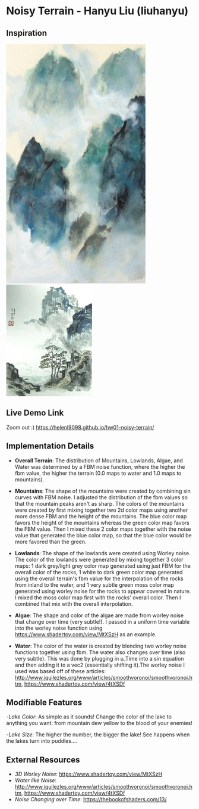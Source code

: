 # Noisy Terrain - Hanyu Liu (liuhanyu)

## Inspiration
![](inspo1.jpg)
![](inspo2.jpg)

## Live Demo Link 
Zoom out :)
https://helenl9098.github.io/hw01-noisy-terrain/

## Implementation Details

- __Overall Terrain__: The distribution of Mountains, Lowlands, Algae, and Water was determined by a FBM noise function, where the higher the fbm value, the higher the terrain (0.0 maps to water and 1.0 maps to mountains).

- __Mountains__: The shape of the mountains were created by combining sin curves with FBM noise. I adjusted the distribution of the fbm values so that the mountain peaks aren't as sharp. The colors of the mountains were created by first mixing together two 2d color maps using another more dense FBM and the height of the mountains. The blue color map favors the height of the mountains whereas the green color map favors the FBM value. Then I mixed these 2 color maps together with the noise value that generated the blue color map, so that the blue color would be more favored than the green.


- __Lowlands__: The shape of the lowlands were created using Worley noise. The color of the lowlands were generated by mixing together 3 color maps: 1 dark grey/light grey color map generated using just FBM for the overall color of the rocks, 1 white to dark green color map generated using the overall terrain's fbm value for the interpolation of the rocks from inland to the water, and 1 very subtle green moss color map generated using worley noise for the rocks to appear covered in nature. I mixed the moss color map first with the rocks' overall color. Then I combined that mix with the overall interpolation.


- __Algae__: The shape and color of the algae are made from worley noise that change over time (very subtle!). I passed in a uniform time variable into the worley noise function using https://www.shadertoy.com/view/MtXSzH as an example.


- __Water__: The color of the water is created by blending two worley noise functions together using fbm. The water also changes over time (also very subtle). This was done by plugging in u_Time into a sin equation and then adding it to a vec2 (essentially shifting it).The worley noise I used was based off of these articles: http://www.iquilezles.org/www/articles/smoothvoronoi/smoothvoronoi.htm, https://www.shadertoy.com/view/4tXSDf

## Modifiable Features

-_Lake Color_: As simple as it sounds! Change the color of the lake to anything you want: from mountain dew yellow to the blood of your enemies!

-_Lake Size_: The higher the number, the bigger the lake! See happens when the lakes turn into puddles....

## External Resources

- _3D Worley Noise_: https://www.shadertoy.com/view/MtXSzH
- _Water like Noise_: http://www.iquilezles.org/www/articles/smoothvoronoi/smoothvoronoi.htm, https://www.shadertoy.com/view/4tXSDf
- _Noise Changing over Time_: https://thebookofshaders.com/13/
